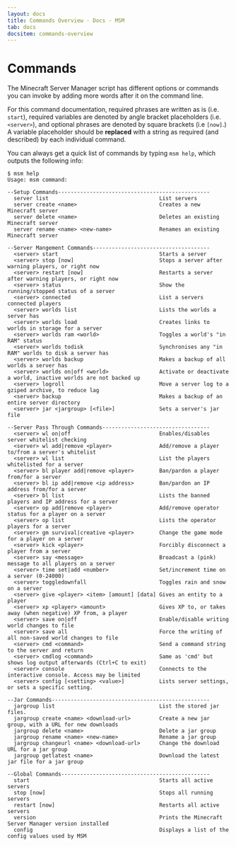 ```yaml
---
layout: docs
title: Commands Overview · Docs · MSM
tab: docs
docsitem: commands-overview
---
```


Commands
========

The Minecraft Server Manager script has different options or commands you can invoke by adding more words after it on the command line.

For this command documentation, required phrases are written as is (i.e. `start`), required variables are denoted by angle bracket placeholders (i.e. `<server>`), and optional phrases are denoted by square brackets (i.e `[now]`.) A variable placeholder should be **replaced** with a string as required (and described) by each individual command.

You can always get a quick list of commands by typing `msm help`, which outputs the following info:

	$ msm help
	Usage: msm command:

	--Setup Commands------------------------------------------------
	  server list                                   List servers
	  server create <name>                          Creates a new Minecraft server
	  server delete <name>                          Deletes an existing Minecraft server
	  server rename <name> <new-name>               Renames an existing Minecraft server

	--Server Mangement Commands-------------------------------------
	  <server> start                                Starts a server
	  <server> stop [now]                           Stops a server after warning players, or right now
	  <server> restart [now]                        Restarts a server after warning players, or right now
	  <server> status                               Show the running/stopped status of a server
	  <server> connected                            List a servers connected players
	  <server> worlds list                          Lists the worlds a server has
	  <server> worlds load                          Creates links to worlds in storage for a server
	  <server> worlds ram <world>                   Toggles a world's "in RAM" status
	  <server> worlds todisk                        Synchronises any "in RAM" worlds to disk a server has
	  <server> worlds backup                        Makes a backup of all worlds a server has
	  <server> worlds on|off <world>                Activate or deactivate a world, inactive worlds are not backed up
	  <server> logroll                              Move a server log to a gziped archive, to reduce lag
	  <server> backup                               Makes a backup of an entire server directory
	  <server> jar <jargroup> [<file>]              Sets a server's jar file

	--Server Pass Through Commands----------------------------------
	  <server> wl on|off                            Enables/disables server whitelist checking
	  <server> wl add|remove <player>               Add/remove a player to/from a server's whitelist
	  <server> wl list                              List the players whitelisted for a server
	  <server> bl player add|remove <player>        Ban/pardon a player from/for a server
	  <server> bl ip add|remove <ip address>        Ban/pardon an IP address from/for a server
	  <server> bl list                              Lists the banned players and IP address for a server
	  <server> op add|remove <player>               Add/remove operator status for a player on a server
	  <server> op list                              Lists the operator players for a server
	  <server> gm survival|creative <player>        Change the game mode for a player on a server
	  <server> kick <player>                        Forcibly disconnect a player from a server
	  <server> say <message>                        Broadcast a (pink) message to all players on a server
	  <server> time set|add <number>                Set/increment time on a server (0-24000)
	  <server> toggledownfall                       Toggles rain and snow on a server
	  <server> give <player> <item> [amount] [data] Gives an entity to a player
	  <server> xp <player> <amount>                 Gives XP to, or takes away (when negative) XP from, a player
	  <server> save on|off                          Enable/disable writing world changes to file
	  <server> save all                             Force the writing of all non-saved world changes to file
	  <server> cmd <command>                        Send a command string to the server and return
	  <server> cmdlog <command>                     Same as 'cmd' but shows log output afterwards (Ctrl+C to exit)
	  <server> console                              Connects to the interactive console. Access may be limited
	  <server> config [<setting> <value>]           Lists server settings, or sets a specific setting.

	--Jar Commands--------------------------------------------------
	  jargroup list                                 List the stored jar files.
	  jargroup create <name> <download-url>         Create a new jar group, with a URL for new downloads
	  jargroup delete <name>                        Delete a jar group
	  jargroup rename <name> <new-name>             Rename a jar group
	  jargroup changeurl <name> <download-url>      Change the download URL for a jar group
	  jargroup getlatest <name>                     Download the latest jar file for a jar group

	--Global Commands-----------------------------------------------
	  start                                         Starts all active servers
	  stop [now]                                    Stops all running servers
	  restart [now]                                 Restarts all active servers
	  version                                       Prints the Minecraft Server Manager version installed
	  config                                        Displays a list of the config values used by MSM



[op]: http://www.minecraftwiki.net/wiki/Operator
[survival]: http://www.minecraftwiki.net/wiki/Survival
[creative]: http://www.minecraftwiki.net/wiki/Creative
[we-snapshots]: http://wiki.sk89q.com/wiki/WorldEdit/Snapshots
[active-vs-inactive]: https://github.com/marcuswhybrow/minecraft-server-manager/wiki/Active-vs-Inactive-Servers